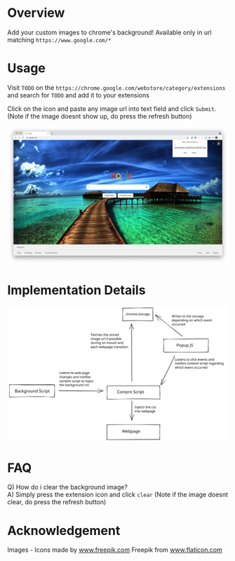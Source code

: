 # Overview

Add your custom images to chrome's background! Available only in url matching `https://www.google.com/*`

# Usage

Visit `TODO` on the `https://chrome.google.com/webstore/category/extensions` and search for `TODO` and add it to your extensions

Click on the icon and paste any image url into text field and click `Submit`. (Note if the image doesnt show up, do press the refresh button)

![](./images/ss.png)

# Implementation Details

![](./images/tech.svg)

# FAQ

Q) How do i clear the background image? <br/>
A) Simply press the extension icon and click `clear` (Note if the image doesnt clear, do press the refresh button)

# Acknowledgement

Images - Icons made by www.freepik.com Freepik from www.flaticon.com
